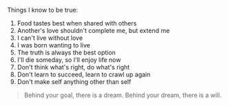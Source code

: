 Things I know to be true:

1. Food tastes best when shared with others
2. Another's love shouldn't complete me, but extend me
3. I can't live without love
4. I was born wanting to live
5. The truth is always the best option
6. I'll die someday, so I'll enjoy life now
7. Don't think what's right, do what's right
8. Don't learn to succeed, learn to crawl up again
9. Don't make self anything other than self

> Behind your goal, there is a dream.
> Behind your dream, there is a will.
